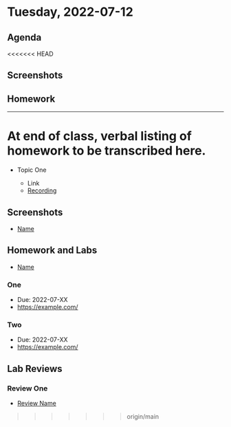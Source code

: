 # Tuesday, 2022-07-12

## Agenda

<<<<<<< HEAD
## Screenshots

## Homework
---
At end of class, verbal listing of homework to be transcribed here.
=======
- Topic One

  - Link
  - [Recording](https://example.com)

## Screenshots

- [Name](./images/example.png)

## Homework and Labs

- [Name](https://example.com)

### One

- Due: 2022-07-XX
- <https://example.com/>

### Two

- Due: 2022-07-XX
- <https://example.com/>

## Lab Reviews

### Review One

- [Review Name](https://example.com/)
>>>>>>> origin/main
